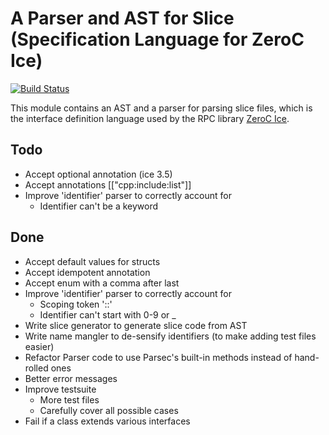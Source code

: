 # A Parser and AST for Slice (Specification Language for ZeroC Ice)

[![Build Status](https://travis-ci.org/paulkoerbitz/language-slice.png)](https://travis-ci.org/paulkoerbitz/language-slice)

This module contains an AST and a parser for parsing slice files,
which is the interface definition language used by the RPC library
[ZeroC Ice](http://www.zeroc.com/ice.html).

## Todo

- Accept optional annotation (ice 3.5)
- Accept annotations [["cpp:include:list"]]
- Improve 'identifier' parser to correctly account for
  - Identifier can't be a keyword

## Done

- Accept default values for structs
- Accept idempotent annotation
- Accept enum with a comma after last
- Improve 'identifier' parser to correctly account for
  - Scoping token '::'
  - Identifier can't start with 0-9 or _
- Write slice generator to generate slice code from AST
- Write name mangler to de-sensify identifiers (to make adding test files easier)
- Refactor Parser code to use Parsec's built-in methods instead of hand-rolled ones
- Better error messages
- Improve testsuite
  - More test files
  - Carefully cover all possible cases
- Fail if a class extends various interfaces
